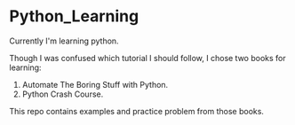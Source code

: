 # Python_Learning

Currently I'm learning python. 

Though I was confused which tutorial I should follow, I chose two books for learning:
1. Automate The Boring Stuff with Python.
2. Python Crash Course.

This repo contains examples and practice problem from those books.

